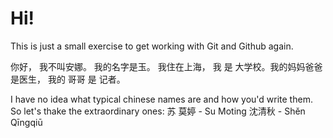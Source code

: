 # Hi!

This is just a small exercise to get working with Git and Github again.

你好， 我不叫安娜。 
我的名字是玉。 我住在上海， 我 是 大学校。我的妈妈爸爸是医生， 我的 哥哥 是 记者。 


I have no idea what typical chinese names are and how you'd write them.
So let's thake the extraordinary ones:
苏 莫婷 - Su Moting
沈清秋  - Shěn Qīngqiū